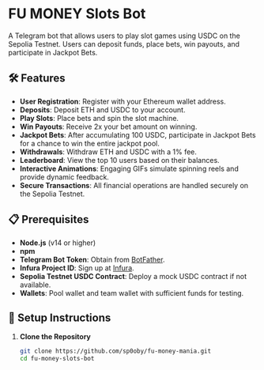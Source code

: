 # FU MONEY Slots Bot

A Telegram bot that allows users to play slot games using USDC on the Sepolia Testnet. Users can deposit funds, place bets, win payouts, and participate in Jackpot Bets.

## 🛠️ **Features**

- **User Registration**: Register with your Ethereum wallet address.
- **Deposits**: Deposit ETH and USDC to your account.
- **Play Slots**: Place bets and spin the slot machine.
- **Win Payouts**: Receive 2x your bet amount on winning.
- **Jackpot Bets**: After accumulating 100 USDC, participate in Jackpot Bets for a chance to win the entire jackpot pool.
- **Withdrawals**: Withdraw ETH and USDC with a 1% fee.
- **Leaderboard**: View the top 10 users based on their balances.
- **Interactive Animations**: Engaging GIFs simulate spinning reels and provide dynamic feedback.
- **Secure Transactions**: All financial operations are handled securely on the Sepolia Testnet.

## 📋 **Prerequisites**

- **Node.js** (v14 or higher)
- **npm**
- **Telegram Bot Token**: Obtain from [BotFather](https://t.me/BotFather).
- **Infura Project ID**: Sign up at [Infura](https://infura.io/).
- **Sepolia Testnet USDC Contract**: Deploy a mock USDC contract if not available.
- **Wallets**: Pool wallet and team wallet with sufficient funds for testing.

## 🚀 **Setup Instructions**

1. **Clone the Repository**

   ```bash
   git clone https://github.com/sp0oby/fu-money-mania.git
   cd fu-money-slots-bot

